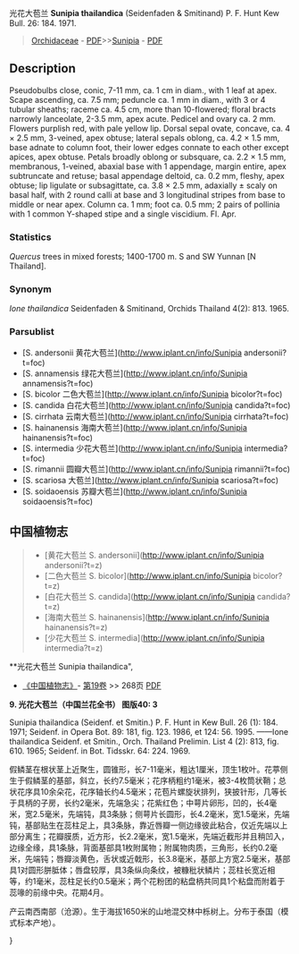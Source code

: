 光花大苞兰 **Sunipia thailandica** (Seidenfaden & Smitinand) P. F. Hunt Kew Bull. 26: 184. 1971.

> [Orchidaceae](http://www.iplant.cn/info/Orchidaceae?t=foc) - [PDF](http://www.iplant.cn/foc/pdf/Orchidaceae.pdf)>>[Sunipia](http://www.iplant.cn/info/Sunipia?t=foc) - [PDF](http://www.iplant.cn/foc/pdf/Sunipia.pdf)

## Description

Pseudobulbs close, conic, 7-11 mm, ca. 1 cm in diam., with 1 leaf at apex. Scape ascending, ca. 7.5 mm; peduncle ca. 1 mm in diam., with 3 or 4 tubular sheaths; raceme ca. 4.5 cm, more than 10-flowered; floral bracts narrowly lanceolate, 2-3.5 mm, apex acute. Pedicel and ovary ca. 2 mm. Flowers purplish red, with pale yellow lip. Dorsal sepal ovate, concave, ca. 4 × 2.5 mm, 3-veined, apex obtuse; lateral sepals oblong, ca. 4.2 × 1.5 mm, base adnate to column foot, their lower edges connate to each other except apices, apex obtuse. Petals broadly oblong or subsquare, ca. 2.2 × 1.5 mm, membranous, 1-veined, abaxial base with 1 appendage, margin entire, apex subtruncate and retuse; basal appendage deltoid, ca. 0.2 mm, fleshy, apex obtuse; lip ligulate or subsagittate, ca. 3.8 × 2.5 mm, adaxially ± scaly on basal half, with 2 round calli at base and 3 longitudinal stripes from base to middle or near apex. Column ca. 1 mm; foot ca. 0.5 mm; 2 pairs of pollinia with 1 common Y-shaped stipe and a single viscidium. Fl. Apr.

### Statistics
*Quercus* trees in mixed forests; 1400-1700 m. S and SW Yunnan [N Thailand].

### Synonym
*Ione thailandica* Seidenfaden & Smitinand, Orchids Thailand 4(2): 813. 1965.

### Parsublist

* [S.  andersonii  黄花大苞兰](http://www.iplant.cn/info/Sunipia andersonii?t=foc)
* [S.  annamensis  绿花大苞兰](http://www.iplant.cn/info/Sunipia annamensis?t=foc)
* [S.  bicolor  二色大苞兰](http://www.iplant.cn/info/Sunipia bicolor?t=foc)
* [S.  candida  白花大苞兰](http://www.iplant.cn/info/Sunipia candida?t=foc)
* [S.  cirrhata  云南大苞兰](http://www.iplant.cn/info/Sunipia cirrhata?t=foc)
* [S.  hainanensis  海南大苞兰](http://www.iplant.cn/info/Sunipia hainanensis?t=foc)
* [S.  intermedia  少花大苞兰](http://www.iplant.cn/info/Sunipia intermedia?t=foc)
* [S.  rimannii  圆瓣大苞兰](http://www.iplant.cn/info/Sunipia rimannii?t=foc)
* [S.  scariosa  大苞兰](http://www.iplant.cn/info/Sunipia scariosa?t=foc)
* [S.  soidaoensis  苏瓣大苞兰](http://www.iplant.cn/info/Sunipia soidaoensis?t=foc)

## 中国植物志

> * [黄花大苞兰  S.  andersonii](http://www.iplant.cn/info/Sunipia andersonii?t=z)
> * [二色大苞兰  S.  bicolor](http://www.iplant.cn/info/Sunipia bicolor?t=z)
> * [白花大苞兰  S.  candida](http://www.iplant.cn/info/Sunipia candida?t=z)
> * [海南大苞兰  S.  hainanensis](http://www.iplant.cn/info/Sunipia hainanensis?t=z)
> * [少花大苞兰  S.  intermedia](http://www.iplant.cn/info/Sunipia intermedia?t=z)

**光花大苞兰 Sunipia thailandica",

* [《中国植物志》](http://www.iplant.cn/frps)- [第19卷](http://www.iplant.cn/frps/vol/19) >> 268页 [PDF](http://www.iplant.cn/frps/pdf/19/268.pdf)

**9. 光花大苞兰（中国兰花全书） 图版40: 3**

Sunipia thailandica (Seidenf. et Smitin.) P. F. Hunt in Kew Bull. 26 (1): 184. 1971; Seidenf. in Opera Bot. 89: 181, fig. 123. 1986, et 124: 56. 1995. ——Ione thailandica Seidenf. et Smitin., Orch. Thailand Prelimin. List 4 (2): 813, fig. 610. 1965; Seidenf. in Bot. Tidsskr. 64: 224. 1969.

假鳞茎在根状茎上近聚生，圆锥形，长7-11毫米，粗达1厘米，顶生1枚叶。花葶侧生于假鳞茎的基部，斜立，长约7.5毫米；花序柄粗约1毫米，被3-4枚筒状鞘；总状花序具10余朵花，花序轴长约4.5毫米；花苞片螺旋状排列，狭披针形，几等长于具柄的子房，长约2毫米，先端急尖；花紫红色；中萼片卵形，凹的，长4毫米，宽2.5毫米，先端钝，具3条脉；侧萼片长圆形，长4.2毫米，宽1.5毫米，先端钝，基部贴生在蕊柱足上，具3条脉，靠近唇瓣一侧边缘彼此粘合，仅近先端以上部分离生；花瓣膜质，近方形，长2.2毫米，宽1.5毫米，先端近截形并且稍凹入，边缘全缘，具1条脉，背面基部具1枚附属物；附属物肉质，三角形，长约0.2毫米，先端钝；唇瓣淡黄色，舌状或近戟形，长3.8毫米，基部上方宽2.5毫米，基部具1对圆形胼胝体；唇盘较厚，具3条纵向条纹，被糠秕状鳞片；蕊柱长宽近相等，约1毫米，蕊柱足长约0.5毫米；两个花粉团的粘盘柄共同具1个粘盘而附着于蕊喙的前缘中央。花期4月。

产云南西南部（沧源）。生于海拔1650米的山地混交林中栎树上。分布于泰国（模式标本产地）。

}